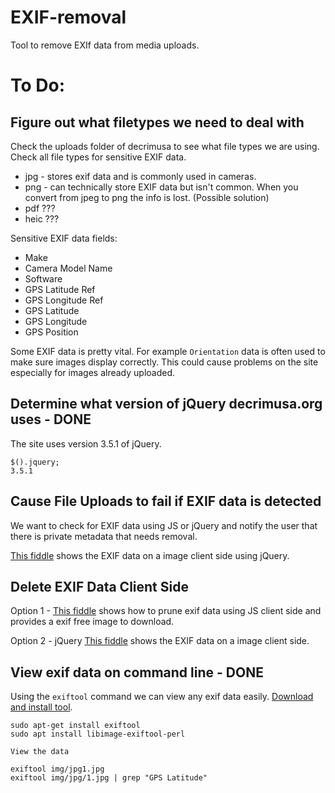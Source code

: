 # EXIF-removal

Tool to remove EXIf data from media uploads.

# To Do:

## Figure out what filetypes we need to deal with

Check the uploads folder of decrimusa to see what file types we are using. Check all file types for sensitive EXIF data.

- jpg - stores exif data and is commonly used in cameras.
- png - can technically store EXIF data but isn't common. When you convert from jpeg to png the info is lost. (Possible solution)
- pdf ???
- heic ???

Sensitive EXIF data fields:

- Make
- Camera Model Name
- Software
- GPS Latitude Ref
- GPS Longitude Ref
- GPS Latitude
- GPS Longitude
- GPS Position

Some EXIF data is pretty vital. For example `Orientation` data is often used to make sure images display correctly. This could cause problems on the site especially for images already uploaded.

## Determine what version of jQuery decrimusa.org uses - DONE

The site uses version 3.5.1 of jQuery.

```
$().jquery;
3.5.1
```

## Cause File Uploads to fail if EXIF data is detected

We want to check for EXIF data using JS or jQuery and notify the user that there is private metadata that needs removal.

[This fiddle](https://codepen.io/romswellparian/pen/VLWBjz) shows the EXIF data on a image client side using jQuery.

## Delete EXIF Data Client Side

Option 1 - [This fiddle](https://jsfiddle.net/mowglisanu/frhwm2xe/3/) shows how to prune exif data using JS client side and provides a exif free image to download.

Option 2 - jQuery [This fiddle](https://codepen.io/romswellparian/pen/VLWBjz) shows the EXIF data on a image client side.

## View exif data on command line - DONE

Using the `exiftool` command we can view any exif data easily. [Download and install tool](https://exiftool.org/).

```
sudo apt-get install exiftool
sudo apt install libimage-exiftool-perl

View the data

exiftool img/jpg1.jpg
exiftool img/jpg/1.jpg | grep "GPS Latitude"
```
